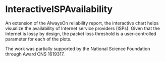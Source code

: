 # InteractiveISPAvailability
An extension of the AlwaysOn reliability report, the interactive chart helps visualize the availability 
of Internet service providers (ISPs). Given that the Internet is lossy by design, the packet loss threshold 
is a user-controlled parameter for each of the plots. 

The work was partially supported by the National Science Foundation through Award CNS 1619317. 

